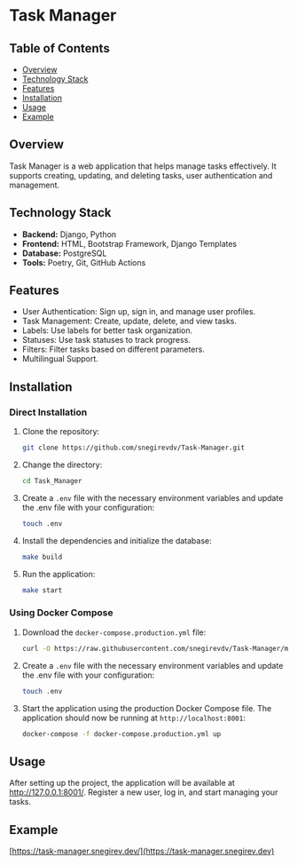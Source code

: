 # Task Manager

## Table of Contents

- [Overview](#overview)
- [Technology Stack](#technology-stack)
- [Features](#features)
- [Installation](#installation)
- [Usage](#usage)
- [Example](#example)

## Overview

Task Manager is a web application that helps manage tasks effectively. It supports creating, updating, and deleting tasks, user authentication and management.

## Technology Stack

- **Backend:** Django, Python
- **Frontend:** HTML, Bootstrap Framework, Django Templates
- **Database:** PostgreSQL
- **Tools:** Poetry, Git, GitHub Actions

## Features

- User Authentication: Sign up, sign in, and manage user profiles.
- Task Management: Create, update, delete, and view tasks.
- Labels: Use labels for better task organization.
- Statuses: Use task statuses to track progress.
- Filters: Filter tasks based on different parameters.
- Multilingual Support.

## Installation

### Direct Installation

1. Clone the repository:

   ```sh
   git clone https://github.com/snegirevdv/Task-Manager.git
   ```

2. Change the directory:

   ```sh
   cd Task_Manager
   ```

3. Create a `.env` file with the necessary environment variables and update the .env file with your configuration:

   ```sh
   touch .env
   ```

4. Install the dependencies and initialize the database:

   ```sh
   make build
   ```

5. Run the application:
   ```sh
   make start
   ```

### Using Docker Compose

1. Download the `docker-compose.production.yml` file:

   ```sh
   curl -O https://raw.githubusercontent.com/snegirevdv/Task-Manager/main/docker-compose.production.yml
   ```

2. Create a `.env` file with the necessary environment variables and update the .env file with your configuration:

   ```sh
   touch .env
   ```

3. Start the application using the production Docker Compose file. The application should now be running at `http://localhost:8001`:

   ```sh
   docker-compose -f docker-compose.production.yml up
   ```

## Usage

After setting up the project, the application will be available at http://127.0.0.1:8001/.
Register a new user, log in, and start managing your tasks.

## Example

[https://task-manager.snegirev.dev/](https://task-manager.snegirev.dev)
